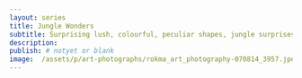 ```yaml
---
layout: series
title: Jungle Wonders
subtitle: Surprising lush, colourful, peculiar shapes, jungle surprises.
description:
publish: # notyet or blank
image:  /assets/p/art-photographs/rokma_art_photography-070814_3957.jpeg
---
```

